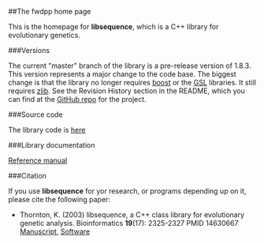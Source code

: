 ##The fwdpp home page

This is the homepage for __libsequence__, which is a C++ library for evolutionary genetics.

###Versions

The current "master" branch of the library is a pre-release version of 1.8.3.  This version represents a major change to the code base.  The biggest change is that the library no longer requires [boost](http://www.boost.org) or the [GSL](http://gnu.org/software/gsl) libraries.  It still requires [zlib](http://zlib.net).  See the Revision History section in the README, which you can find at the [GitHub repo](https://github.com/molpopgen/libsequence) for the project.

###Source code

The library code is [here](https://github.com/molpopgen/libsequence)

###Library documentation

[Reference manual](doc/html/index.html)

###Citation

If you use __libsequence__ for yor research, or programs depending up on it, please cite the following paper:

* Thornton, K. (2003) libsequence, a C++ class library for evolutionary genetic analysis. Bioinformatics __19__(17): 2325-2327  PMID 14630667 [Manuscript](http://bioinformatics.oxfordjournals.org/content/19/17/2325.short), [Software](https://github.com/molpopgen/libsequence)

